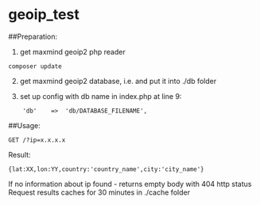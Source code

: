 # geoip_test

##Preparation:
1. get maxmind geoip2 php reader
```
composer update
```

2. get maxmind geoip2 database, i.e. and put it into ./db folder

3. set up config with db name in index.php at line 9:

```
	'db'	=>	'db/DATABASE_FILENAME',
```

##Usage:
```
GET /?ip=x.x.x.x
```
Result:
```
{lat:XX,lon:YY,country:'country_name',city:'city_name'}
```
If no information about ip found - returns empty body with 404 http status
Request results caches for 30 minutes in ./cache folder